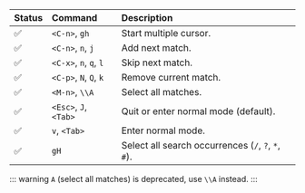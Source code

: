 | Status             | Command                        | Description
| :----------------- | :----------------------------- | :----------
| :white_check_mark: | `<C-n>`, `gh`                  | Start multiple cursor.
| :white_check_mark: | `<C-n>`, `n`, `j`              | Add next match.
| :white_check_mark: | `<C-x>`, `n`, `q`, `l`         | Skip next match.
| :white_check_mark: | `<C-p>`, `N`, `Q`, `k`         | Remove current match.
| :white_check_mark: | `<M-n>`, `\\A`                 | Select all matches.
| :white_check_mark: | `<Esc>`, `J`, `<Tab>`          | Quit or enter normal mode (default).
| :white_check_mark: | `v`, `<Tab>`                   | Enter normal mode.
| :white_check_mark: | `gH`                           | Select all search occurrences (`/`, `?`, `*`, `#`).

::: warning `A` (select all matches) is deprecated, use `\\A` instead.
:::
